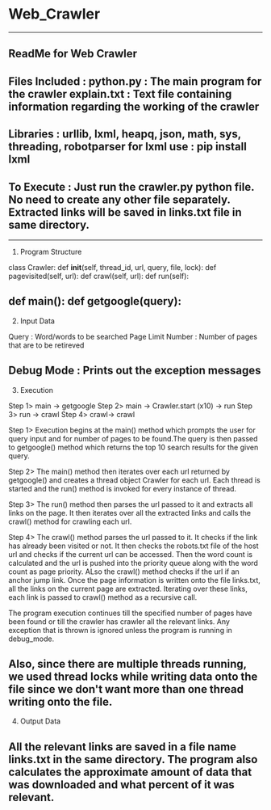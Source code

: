 Web_Crawler
===========

------------------------------------------------------------------------
ReadMe for Web Crawler
------------------------------------------------------------------------
Files Included : 
python.py : The main program for the crawler
explain.txt : Text file containing information regarding the working of 
the crawler
------------------------------------------------------------------------
Libraries : urllib, lxml, heapq, json, math, sys, threading, robotparser
for lxml use : pip install lxml
------------------------------------------------------------------------
To Execute :
Just run the crawler.py python file. 
No need to create any other file separately. 
Extracted links will be saved in links.txt file in same directory.
------------------------------------------------------------------------
------------------------------------------------------------------------
1) Program Structure

class Crawler:
	def __init__(self, thread_id, url, query, file, lock):
	def pagevisited(self, url):
	def crawl(self, url):
	def run(self):

def main():
def getgoogle(query):
------------------------------------------------------------------------
2) Input Data

Query : Word/words to be searched
Page Limit Number : Number of pages that are to be retireved 

Debug Mode : Prints out the exception messages
------------------------------------------------------------------------
3) Execution

Step 1> main -> getgoogle
Step 2> main -> Crawler.start (x10) -> run
Step 3> run  -> crawl
Step 4> crawl-> crawl

Step 1>	Execution begins at the main() method which prompts the user 
	    for query input and for number of pages to be found.The query 
	    is then passed to getgoogle() method which returns the top 10 
	    search results for the given query.

Step 2>	The main() method then iterates over each url returned by 
    	getgoogle() and creates a thread object Crawler for each url.
    	Each thread is started and the run() method is invoked for 
    	every instance of thread.

Step 3>	The run() method then parses the url passed to it and extracts
    	all links on the page. It then iterates over all the extracted
    	links and calls the crawl() method for crawling each url.

Step 4>	The crawl() method parses the url passed to it. It checks if
    	the link has already been visited or not. It then checks the
    	robots.txt file of the host url and checks if the current url
    	can be accessed. Then the word count is calculated and the 
    	url is pushed into the priority queue along with the word count
    	as page priority. ALso the crawl() method checks if the url
    	if an anchor jump link. Once the page information is written
    	onto the file links.txt, all the links on the current page 
    	are extracted. Iterating over these links, each link is
    	passed to crawl() method as a recursive call. 

The program execution continues till the specified number of pages have 
been found or till the crawler has crawler all the relevant links. Any 
exception that is thrown is ignored unless the program is running in 
debug_mode. 

Also, since there are multiple threads running, we used thread locks
while writing data onto the file since we don't want more than one 
thread writing onto the file. 
------------------------------------------------------------------------
4) Output Data

All the relevant links are saved in a file name links.txt in the same 
directory. The program also calculates the approximate amount of data 
that was downloaded and what percent of it was relevant. 
------------------------------------------------------------------------
